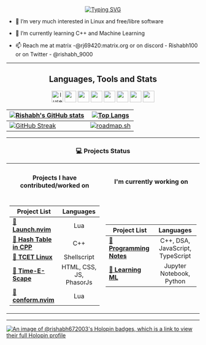 <center>

[![Typing SVG](https://readme-typing-svg.demolab.com?font=Fira+Code&size=32&duration=3000&pause=1000&color=FF6E96&center=true&vCenter=true&random=false&width=434&lines=Hi%2C+There;This+is+Rishabh;I+Love+Programming)](https://git.io/typing-svg)

</center>

<p align="center">

- 👀 I’m very much interested in Linux and free/libre software

- 🌱 I’m currently learning C++ and Machine Learning

- 📫 Reach me at matrix -@rj69420:matrix.org or on discord - Rishabh100 or on Twitter - @rishabh_9000

</p>

---

<h2 align="center"> Languages, Tools and Stats </h2>
<p align="center"> 
	<img src="https://img.icons8.com/material-sharp/48/4a90e2/arch-linux.png" alt="I use Arch btw" width="30"/>
	<img src="https://img.icons8.com/ios-filled/50/fa314a/git.png" width="30"/>
	<img src="https://img.icons8.com/color/512/c-programming.png" width="30"/>
	<img src="https://img.icons8.com/color/512/lua-language.png" width="30"/>
	<img src="https://img.icons8.com/ios-filled/50/4a90e2/python.png" width="30"/>
	<img src="https://img.icons8.com/ios-filled/50/4a90e2/c-plus-plus-logo.png" width="30"/>
	<img src="https://img.icons8.com/windows/96/fa314a/console.png" width="30"/>
	<img src="https://img.icons8.com/ios-filled/50/fa314a/java-coffee-cup-logo--v1.png" width="30"/>
</p>

<span align="center">

<div align="center">

<!-- prettier-ignore-start -->
| [![Rishabh's GitHub stats](https://github-readme-stats-rishabh.vercel.app/api?username=Rishabh672003&custom_title=My%20Github%20Stat's&show_icons=true&theme=dracula&border_radius=10&hide_border=true&bg_color=15,0d1117,1a1b26)](https://github.com/anuraghazra/github-readme-stats)   | [![Top Langs](https://github-readme-stats-rishabh.vercel.app/api/top-langs/?username=Rishabh672003&hide=GLSL,html&theme=dracula&hide_border=true&border_radius=10&bg_color=15,0d1117,1a1b26&show_icons=true&layout=compact)](https://github.com/anuraghazra/github-readme-stats)    |
|--------------- | --------------- |
| [![GitHub Streak](https://streak-stats.demolab.com?user=Rishabh672003&theme=dracula&hide_border=true)](https://git.io/streak-stats)   | [![roadmap.sh](https://api.roadmap.sh/v1-badge/wide/64d37d9caa497d7fa51b0608?variant=dark)](https://roadmap.sh)   |
<!-- prettier-ignore-end -->

---

<h3 align="center"> 💻 Projects Status</h3>

</div>
</span>

<table>
<tr><th><h4 align="center"> Projects I have contributed/worked on </h4> </th><th><h4 align="center"> I'm currently working on</h4></th></tr>
<tr><td>

| Project List                                                                   |        Languages        |
| ------------------------------------------------------------------------------ | :---------------------: |
| [**🔗 Launch.nvim**](https://github.com/LunarVim/Launch.nvim)                  |           Lua           |
| [**🔗 Hash Table in CPP**](https://github.com/Rishabh672003/Hash-Table-in-CPP) |           C++           |
| [**🔗 TCET Linux**](https://github.com/tcet-opensource/tcet-linux)             |       Shellscript       |
| [**🔗 Time-E-Scape**](https://github.com/BitBrigade/Tim-E-Scape)               | HTML, CSS, JS, PhasorJs |
| [**🔗 conform.nvim**](https://github.com/stevearc/conform.nvim)                |           Lua           |

</td><td>

| Project List                                                                     |            Languages             |
| -------------------------------------------------------------------------------- | :------------------------------: |
| [**🔗 Programming Notes**](https://github.com/Rishabh672003/Programming-Notes)   | C++, DSA, JavaScript, TypeScript |
| [**🔗 Learning ML**](https://github.com/Rishabh672003/Learning-machine-learning) |     Jupyter Notebook, Python     |

</td></tr> </table>

---

[![An image of @rishabh672003's Holopin badges, which is a link to view their full Holopin profile](https://holopin.me/rishabh672003)](https://holopin.io/@rishabh672003)

